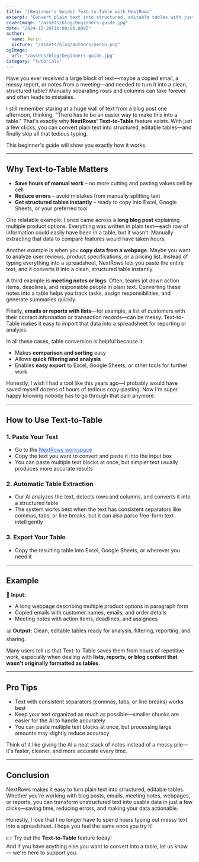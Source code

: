 ```yaml
---
title: "[Beginner's Guide] Text-to-Table with NextRows"
excerpt: "Convert plain text into structured, editable tables with just a few clicks. Save hours of manual work turning emails, reports, and meeting notes into clean data with NextRows' Text-to-Table feature."
coverImage: "/assets/blog/beginners-guide.jpg"
date: "2024-12-20T10:00:00.000Z"
author:
  name: Aerin
  picture: "/assets/blog/authors/aerin.png"
ogImage:
  url: "/assets/blog/beginners-guide.jpg"
category: "tutorials"
---
```


Have you ever received a large block of text—maybe a copied email, a messy report, or notes from a meeting—and needed to turn it into a clean, structured table? Manually separating rows and columns can take forever and often leads to mistakes.

I still remember staring at a huge wall of text from a blog post one afternoon, thinking, "There has to be an easier way to make this into a table." That's exactly why **NextRows' Text-to-Table** feature exists. With just a few clicks, you can convert plain text into structured, editable tables—and finally skip all that tedious typing.

This beginner's guide will show you exactly how it works.

---

## Why Text-to-Table Matters

- **Save hours of manual work** – no more cutting and pasting values cell by cell
- **Reduce errors** – avoid mistakes from manually splitting text
- **Get structured tables instantly** – ready to copy into Excel, Google Sheets, or your preferred tool

One relatable example: I once came across a **long blog post** explaining multiple product options. Everything was written in plain text—each row of information could easily have been in a table, but it wasn't. Manually extracting that data to compare features would have taken hours.

Another example is when you **copy data from a webpage**. Maybe you want to analyze user reviews, product specifications, or a pricing list. Instead of typing everything into a spreadsheet, NextRows lets you paste the entire text, and it converts it into a clean, structured table instantly.

A third example is **meeting notes or logs**. Often, teams jot down action items, deadlines, and responsible people in plain text. Converting these notes into a table helps you track tasks, assign responsibilities, and generate summaries quickly.

Finally, **emails or reports with lists**—for example, a list of customers with their contact information or transaction records—can be messy. Text-to-Table makes it easy to import that data into a spreadsheet for reporting or analysis.

In all these cases, table conversion is helpful because it:
- Makes **comparison and sorting** easy
- Allows **quick filtering and analysis**
- Enables **easy export** to Excel, Google Sheets, or other tools for further work

Honestly, I wish I had a tool like this years ago—I probably would have saved myself dozens of hours of tedious copy-pasting. Now I'm super happy knowing nobody has to go through that pain anymore.

---

## How to Use Text-to-Table

### 1. Paste Your Text
- Go to the <a href="https://nextrows.com/workspace" target="_blank" rel="noopener noreferrer" style="color: #2563eb; text-decoration: underline;">NextRows workspace</a>
- Copy the text you want to convert and paste it into the input box
- You can paste multiple text blocks at once, but simpler text usually produces more accurate results

### 2. Automatic Table Extraction
- Our AI analyzes the text, detects rows and columns, and converts it into a structured table
- The system works best when the text has consistent separators like commas, tabs, or line breaks, but it can also parse free-form text intelligently

### 3. Export Your Table
- Copy the resulting table into Excel, Google Sheets, or wherever you need it

---

## Example

📝 **Input:**
- A long webpage describing multiple product options in paragraph form
- Copied emails with customer names, emails, and order details
- Meeting notes with action items, deadlines, and assignees

📊 **Output:**
Clean, editable tables ready for analysis, filtering, reporting, and sharing.

Many users tell us that Text-to-Table saves them from hours of repetitive work, especially when dealing with **lists, reports, or blog content that wasn't originally formatted as tables**.

---

## Pro Tips

- Text with consistent separators (commas, tabs, or line breaks) works best
- Keep your text organized as much as possible—smaller chunks are easier for the AI to handle accurately
- You can paste multiple text blocks at once, but processing large amounts may slightly reduce accuracy

Think of it like giving the AI a neat stack of notes instead of a messy pile—it's faster, cleaner, and more accurate every time.

---

## Conclusion

NextRows makes it easy to turn plain text into structured, editable tables. Whether you're working with blog posts, emails, meeting notes, webpages, or reports, you can transform unstructured text into usable data in just a few clicks—saving time, reducing errors, and making your data actionable.

Honestly, I love that I no longer have to spend hours typing out messy text into a spreadsheet. I hope you feel the same once you try it!

👉 Try out the **Text-to-Table** feature today!  
And if you have anything else you want to convert into a table, let us know — we're here to support you.